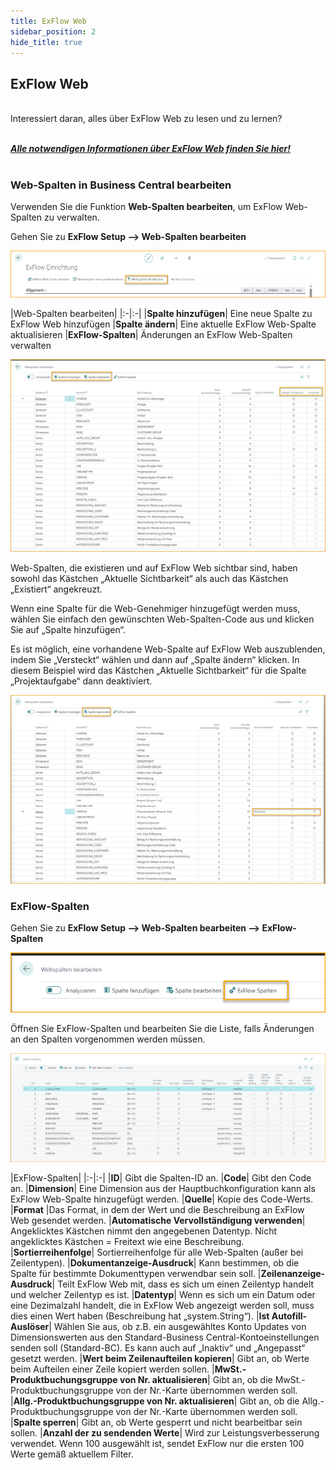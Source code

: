 ```yaml
---
title: ExFlow Web 
sidebar_position: 2
hide_title: true
---
```


## ExFlow Web

<br/>
Interessiert daran, alles über ExFlow Web zu lesen und zu lernen? <br/> <br/>  

[***Alle notwendigen Informationen über ExFlow Web finden Sie hier!***](https://docs.exflow.cloud/web) <br/><br/> 

### Web-Spalten in Business Central bearbeiten
Verwenden Sie die Funktion **Web-Spalten bearbeiten**, um ExFlow Web-Spalten zu verwalten. <br/>

Gehen Sie zu **ExFlow Setup --> Web-Spalten bearbeiten** 

![ExFlow Setup](../../images/exflow-setup-edit-web-columns.png) 

|Web-Spalten bearbeiten|
|:-|:-|
|**Spalte hinzufügen**| Eine neue Spalte zu ExFlow Web hinzufügen
|**Spalte ändern**| Eine aktuelle ExFlow Web-Spalte aktualisieren
|**ExFlow-Spalten**| Änderungen an ExFlow Web-Spalten verwalten

![ExFlow Setup](../../images/exflow-setup-edit-web-columns-001.png)

Web-Spalten, die existieren und auf ExFlow Web sichtbar sind, haben sowohl das Kästchen „Aktuelle Sichtbarkeit“ als auch das Kästchen „Existiert“ angekreuzt.

Wenn eine Spalte für die Web-Genehmiger hinzugefügt werden muss, wählen Sie einfach den gewünschten Web-Spalten-Code aus und klicken Sie auf „Spalte hinzufügen“.

Es ist möglich, eine vorhandene Web-Spalte auf ExFlow Web auszublenden, indem Sie „Versteckt“ wählen und dann auf „Spalte ändern“ klicken. In diesem Beispiel wird das Kästchen „Aktuelle Sichtbarkeit“ für die Spalte „Projektaufgabe“ dann deaktiviert.

![ExFlow Setup](../../images/exflow-setup-edit-web-columns-002.png)

### ExFlow-Spalten

Gehen Sie zu **ExFlow Setup --> Web-Spalten bearbeiten --> ExFlow-Spalten** 

![ExFlow Setup](../../images/exflow-setup-exflow-columns-001.png)

Öffnen Sie ExFlow-Spalten und bearbeiten Sie die Liste, falls Änderungen an den Spalten vorgenommen werden müssen.

![ExFlow Setup](../../images/exflow-setup-exflow-columns-002.png)

|ExFlow-Spalten|
|:-|:-|
|**ID**| Gibt die Spalten-ID an.
|**Code**| Gibt den Code an.
|**Dimension**| Eine Dimension aus der Hauptbuchkonfiguration kann als ExFlow Web-Spalte hinzugefügt werden.
|**Quelle**| Kopie des Code-Werts.
|**Format** |Das Format, in dem der Wert und die Beschreibung an ExFlow Web gesendet werden.
|**Automatische Vervollständigung verwenden**| Angeklicktes Kästchen nimmt den angegebenen Datentyp. Nicht angeklicktes Kästchen = Freitext wie eine Beschreibung.
|**Sortierreihenfolge**| Sortierreihenfolge für alle Web-Spalten (außer bei Zeilentypen).
|**Dokumentanzeige-Ausdruck**| Kann bestimmen, ob die Spalte für bestimmte Dokumenttypen verwendbar sein soll.
|**Zeilenanzeige-Ausdruck**| Teilt ExFlow Web mit, dass es sich um einen Zeilentyp handelt und welcher Zeilentyp es ist.
|**Datentyp**| Wenn es sich um ein Datum oder eine Dezimalzahl handelt, die in ExFlow Web angezeigt werden soll, muss dies einen Wert haben (Beschreibung hat „system.String“).
|**Ist Autofill-Auslöser**| Wählen Sie aus, ob z.B. ein ausgewähltes Konto Updates von Dimensionswerten aus den Standard-Business Central-Kontoeinstellungen senden soll (Standard-BC). Es kann auch auf „Inaktiv“ und „Angepasst“ gesetzt werden.
|**Wert beim Zeilenaufteilen kopieren**| Gibt an, ob Werte beim Aufteilen einer Zeile kopiert werden sollen.
|**MwSt.-Produktbuchungsgruppe von Nr. aktualisieren**| Gibt an, ob die MwSt.-Produktbuchungsgruppe von der Nr.-Karte übernommen werden soll.
|**Allg.-Produktbuchungsgruppe von Nr. aktualisieren**| Gibt an, ob die Allg.-Produktbuchungsgruppe von der Nr.-Karte übernommen werden soll.
|**Spalte sperren**| Gibt an, ob Werte gesperrt und nicht bearbeitbar sein sollen.
|**Anzahl der zu sendenden Werte**| Wird zur Leistungsverbesserung verwendet. Wenn 100 ausgewählt ist, sendet ExFlow nur die ersten 100 Werte gemäß aktuellem Filter.

